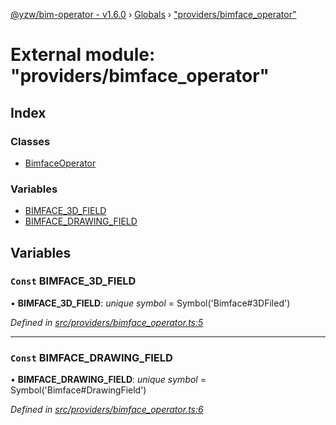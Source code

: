 [@yzw/bim-operator - v1.6.0](../README.md) › [Globals](../globals.md) › ["providers/bimface_operator"](_providers_bimface_operator_.md)

# External module: "providers/bimface_operator"

## Index

### Classes

* [BimfaceOperator](../classes/_providers_bimface_operator_.bimfaceoperator.md)

### Variables

* [BIMFACE_3D_FIELD](_providers_bimface_operator_.md#const-bimface_3d_field)
* [BIMFACE_DRAWING_FIELD](_providers_bimface_operator_.md#const-bimface_drawing_field)

## Variables

### `Const` BIMFACE_3D_FIELD

• **BIMFACE_3D_FIELD**: *unique symbol* =  Symbol('Bimface#3DFiled')

*Defined in [src/providers/bimface_operator.ts:5](https://github.com/youkaisteve/bim-operator/blob/8ece8e6/src/providers/bimface_operator.ts#L5)*

___

### `Const` BIMFACE_DRAWING_FIELD

• **BIMFACE_DRAWING_FIELD**: *unique symbol* =  Symbol('Bimface#DrawingField')

*Defined in [src/providers/bimface_operator.ts:6](https://github.com/youkaisteve/bim-operator/blob/8ece8e6/src/providers/bimface_operator.ts#L6)*
